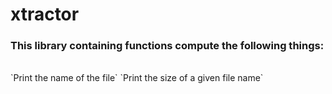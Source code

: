 # xtractor #
### This library containing functions compute the following things:
<br>
`Print the name of the file`
`Print the size of a given file name`
